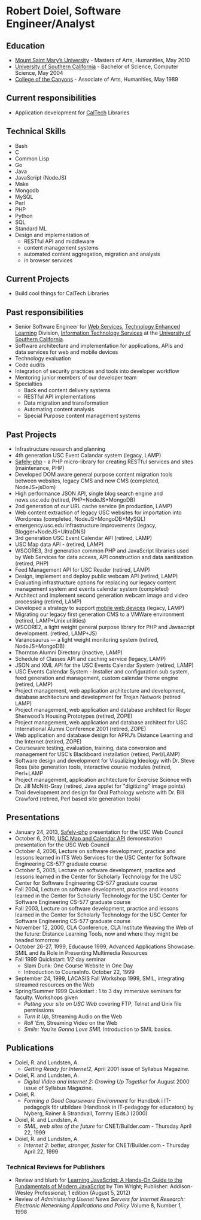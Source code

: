
# Robert Doiel, Software Engineer/Analyst

## Education

+ [Mount Saint Mary&rsquo;s University](http://www.msmu.edu/)  - Masters of Arts, Humanities, May 2010
+ [University of Southern California](http://www.usc.edu/) - Bachelor of Science, Computer Science, May 2004
+ [College of the Canyons](http://www.canyons.edu/) - Associate of Arts, Humanities, May 1989

## Current responsibilities

+ Application development for [CalTech](http://library.caltech.edu) Libraries


## Technical Skills

+ Bash
+ C
+ Common Lisp
+ Go
+ Java
+ JavaScript (NodeJS)
+ Make
+ Mongodb
+ MySQL
+ Perl
+ PHP
+ Python
+ SQL
+ Standard ML
+ Design and implementation of 
    + RESTful API and middleware 
    + content management systems
    + automated content aggregation, migration and analysis
    + in browser services

## Current Projects

+ Build cool things for CalTech Libraries


## Past responsibilities

+ Senior Software Engineer for [Web Services](http://www.usc.edu/web), [Technology Enhanced Learning](http://tel.usc.edu) Division, [Information Technology Services](http://itservices.usc.edu) at the [University of Southern California](http://www.usc.edu).
+ Software architecture and implementation for applications, APIs and data services for web and mobile devices
+ Technology evaluation
+ Code audits
+ Integration of security practices and tools into developer workflow
+ Mentoring junior members of our developer team
+ Specialties
    + Back end content delivery systems
    + RESTful API implementations
    + Data migration and transformation
    + Automating content analysis
    + Special Purpose content management systems


## Past Projects

+ Infrastructure research and planning
+ 4th generation USC Event Calandar system (legacy, LAMP)
+ [Safely-php](https://github.com/uscwebservices/safely-php) - a PHP micro-library for creating RESTful services and sites (maintenance, PHP)
+ Developed DOM aware general purpose content migration tools between websites, legacy CMS and new CMS (completed, NodeJS+jsDom)
+ High performance JSON API, single blog search engine and news.usc.edu (retired, PHP+NodeJS+MongoDB)
+ 2nd generation of our URL cache service (in production, LAMP)
+ Web content extraction of legacy USC websites for importation into Wordpress (completed, NodeJS+MongoDB+MySQL)
+ emergency.usc.edu infrastructure improvements (legacy, Blogger+NodeJS+UltraDNS)
+ 3rd generation USC Event Calendar API (retired, LAMP)
+ USC Map data API - (retired, LAMP)
+ WSCORE3, 3rd generation common PHP and JavaScript libraries used by Web Services for data access, API construction and data sanitization (retired, PHP) 
+ Feed Management API for USC Reader (retired, LAMP)
+ Design, implement and deploy public webcam API (retired, LAMP)
+ Evaluating infrastructure options for replacing our legacy content management system and events calendar system (completed)
+ Architect and implement second generation webcam image and video processing (retired, LAMP)
+ Developed a strategy to support [mobile web devices](http://mobile.usc.edu) (legacy, LAMP)
+ Migrating our legacy first generation CMS to a VMWare environment (retired, LAMP+Unix utilities)
+ WSCORE2, a light weight general purpose library for PHP and Javascript development. (retired, LAMP+JS)
+ Varanosaurus &mdash; a light weight monitoring system (retired, NodeJS+MongoDB)
+ Thornton Alumni Directory (inactive, LAMP)
+ Schedule of Classes API and caching service (legacy, LAMP)
+ JSON and XML API for the USC Events Calendar System (retired, LAMP)
+ USC Events Calendar System - Installer and configuration sub system, feed generation and management, custom calendar theme engine (retired, LAMP)
+ Project management, web application architecture and development, database architecture and development for Trojan Network (retired LAMP)
+ Project management, web application and database architect for Roger Sherwood&rsquo;s Housing Prototypes (retired, ZOPE)
+ Project management, web application and database architect for USC International Alumni Conference 2001 (retired, ZOPE)
+ Web application and database design for APRU&rsquo;s Distance Learning and the Internet (retired, ZOPE)
+ Courseware testing, evaluation, training, data conversion and management for USC&rsquo;s Blackboard installation (retired, Perl/LAMP)
+ Software design and development for Visualizing Ideology with Dr. Steve Ross (site generation tools, interactive course modules (retired, Perl+LAMP
+ Project management, application architecture for Exercise Science  with Dr. Jill McNitt-Gray (retired, Java applet for "digitizing" image points)
+ Tool development and design for Oral Pathology website with Dr. Bill Crawford (retired, Perl based site generation tools)

## Presentations

+ January 24, 2013, [Safely-php](https://docs.google.com/presentation/d/1Efh9Z_HGBOxxYsupHQDok9-CjL4aBC-lGIAnZu5mm1E/edit?usp=sharing) presentation for the USC Web Council
+ October 6, 2010, [USC Map and Calendar API](usc-api-demos) demonstration presentation for the USC Web Council
+ October 4, 2006, Lecture on software development, practice and lessons learned in ITS Web Services for the USC Center for Software Engineering CS-577 graduate course
+ October 5, 2005, Lecture on software development, practice and lessons learned in the Center for Scholarly Technology for the USC Center for Software Engineering CS-577 graduate course
+ Fall 2004, Lecture on software development, practice and lessons learned in the Center for Scholarly Technology for the USC Center for Software Engineering CS-577 graduate course
+ Fall 2003, Lecture on software development, practice and lessons learned in the Center for Scholarly Technology for the USC Center for Software Engineering CS-577 graduate course
+ November 12, 2000, CLA Conference, CLA Institute Weaving the Web of the future: Distance Learning Tools, now and where they might be headed tomorrow
+ October 26-27, 1999, Educause 1999, Advanced Applications Showcase: SMIL and its Role in Presenting Multimedia Resources
+ Fall 1999 Quickstart: 1/2 day seminar
    - Slam Dunk: One Course Website in One Day
    - Introduction to CourseInfo. October 22, 1999
+ September 24, 1999, LACASIS Fall Workshop 1999, SMIL, integrating streamed resources on the Web
+ Spring/Summer 1999 Quickstart : 1 to 3 day immersive seminars for faculty. Workshops given
    - _Putting your site on USC Web_ covering FTP, Telnet and Unix file permissions
    - _Turn It Up_, Streaming Audio on the Web
    - _Roll &rsquo;Em_, Streaming Video on the Web
    - _Smile: You&rsquo;re Gonna Love SMIL_ Introduction to SMIL basics.

## Publications

+ Doiel, R. and Lundsten, A.
    - _Getting Ready for Internet2_, April 2001 issue of Syllabus Magazine.
+ Doiel, R. and Lundsten, A.
    - _Digital Video and Internet 2: Growing Up Together_ for August 2000 issue of Syllabus Magazine.
+ Doiel, R.
    - _Forming a Good Courseware Environment_ for Handbok i IT-pedagogik f&#246;r utbildare (Handbook in IT-pedagogy for educators) by Nyberg, Rainer & Strandvall, Tommy (Eds.) (2000)
+ Doiel, R. and Lundsten, A.
    - _SMIL, web sites of the future_ for CNET/Builder.com - Thursday April 22, 1999
+ Doiel, R. and Lundsten, A.
    - _Internet 2: better, stronger, faster_ for CNET/Builder.com - Thursday April 22, 1999

### Technical Reviews for Publishers

+ Review and blurb for [Learning JavaScript: A Hands-On Guide to the Fundamentals of Modern JavaScript](http://www.amazon.com/dp/0321832744) by Tim Wright; Publisher: Addison-Wesley Professional; 1 edition (August 5, 2012)
+ Review of _Administering Usenet News Servers for Internet Research: Electronic Networking Applications and Policy_ Volume 8, Number 1, 1998


